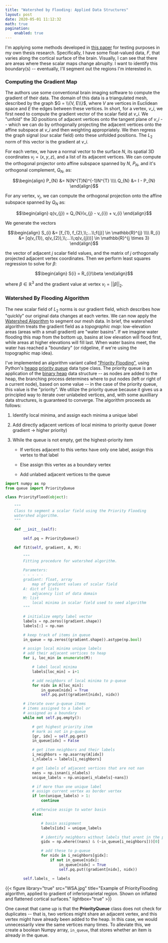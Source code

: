 ```yaml
---
title: "Watershed by Flooding: Applied Data Structures"
layout: post
date: 2020-05-01 11:12:32
math: true
pagination: 
    enabled: true
---
```


I'm applying some methods developed in [this paper](https://www.ncbi.nlm.nih.gov/pmc/articles/PMC4677978/pdf/bhu239.pdf) for testing purposes in my own thesis research.  Specifically, I have some float-valued data, $F$, that varies along the cortical surface of the brain.  Visually, I can see that there are areas where these scalar maps change abruplty.  I want to identify this boundary(s) -- eventually, I'll segment out the regions I'm interested in.

### Computing the Gradient Map
The authors use some conventional brain imaging software to compute the gradient of their data.  The domain of this data is a triangulated mesh, described by the graph $G = \\{V, E\\}$, where $V$ are vertices in Euclidean space and $E$ the edges between these vertices.  In short, for a vertex, $v\_{i}$, we first need to compute the gradient vector of the scalar field at $v\_{i}$.  We "unfold" the 3D positions of adjacent vertices onto the tangent plane of $v\_{i}$ -- which we can do by orthogonally projecting the adjacent vertices onto the affine subspace at $v\_{i}$ and then weighting appropriately.  We then regress the graph signal (our scalar field) onto these unfolded positions.  The $L_{2}$ norm of this vector is the gradient at $v\_{i}$.

For each vertex, we have a normal vector to the surface $N$, its spatial 3D coordinates $v_{i} = (x, y, z)$, and a list of its adjacent vertices.  We can compute the orthogonal projector onto affine subspace spanned by $N$, $P_{N}$, and it's orthogonal complement, $Q_{N}$, as:

$$\begin{align}
P_{N} &= N(N^{T}N)^{-1}N^{T} \\\\
Q_{N} &= I - P_{N}
\end{align}$$

For any vertex, $v_{j}$, we can compute the orthogonal projection onto the affine subspace spanned by $Q_{N}$ as:

$$\begin{align}
q(v_{j}) = Q_{N}(v_{j} - v_{i}) + v_{i}
\end{align}$$

We generate the vectors 

$$\begin{align}
S_{i} &= [f_{1}, f_{2},\\;...\\;f{j}] \in \mathbb{R}^{j} \\\\
R_{i} &= [q(v_{1}), q(v_{2}),\\;...\\;q(v_{j}))] \in \mathbb{R}^{j \times 3}
\end{align}$$

the vector of adjacent $j$ scalar field values, and the matrix of $j$ orthogonally projected adjacent vertex coordinates.  Then we perform least squares regression to solve for $\beta$:

$$\begin{align}
S{i} = R_{i}\\beta 
\end{align}$$

where $\beta \in \mathbb{R}^{3}$ and the gradient value at vertex $v_{i} = \left || \beta \right||_{2}$.

### Watershed By Flooding Algorithm

The new scalar field of $L_{2}$ norms is our gradient field, which describes how "quickly" our original data changes at each vertex.  We can now apply the [Watershed Algorithm](https://en.wikipedia.org/wiki/Watershed_(image_processing)) to segment our mesh data.  In brief, the watershed algorithm treats the gradient field as a *topographic map*: low-elevation areas (areas with a small gradient) are "water basins".  If we imagine water flooding this map from the bottom up, basins at low elevation will flood first, while areas at higher elevations will fill last.  When water basins meet, the water has reached a "boundary" (or ridgeline, if we're using the topographic map idea).

I've implemented an algorithm variant called ["Priority Flooding"](https://www.sciencedirect.com/science/article/pii/S0098300418307957), using Python's [heapq](https://docs.python.org/2/library/heapq.html) [priority queue](https://en.wikipedia.org/wiki/Priority_queue) data type class.  The priority queue is an application of the [binary heap](https://en.wikipedia.org/wiki/Binary_heap) data structure -- as nodes are added to the heap, the branching process determines where to put nodes (left or right of a current node), based on some value -- in the case of the priority queue, this value is the "priority".  We utilize the priority queue because it gives us a principled way to iterate over unlabeled vertices, and, with some auxilliary data structures, is guaranteed to converge.  The algorithm proceeds as follows:

 1) Identify local minima, and assign each minima a unique label
 2) Add directly adjacent vertices of local minima to priority queue (lower gradient -> higher priority)
 3) While the queue is not empty, get the highest-priority item

    * If vertices adjacent to this vertex have only one label, assign this vertex to that label
    
    * Else assign this vertex as a boundary vertex
    
    * Add unlabed adjacent vertices to the queue

```python
import numpy as np
from queue import PriorityQueue

class PriorityFlood(object):

    """
    Class to segment a scalar field using the Priority Flooding
    watershed algorithm.
    """

    def __init__(self):

        self.pq = PriorityQueue()

    def fit(self, gradient, A, M):

        """
        Fitting procedure for watershed algorithm.

        Parameters:
        - - - - -
        gradient: float, array
            map of gradient values of scalar field
        A: dict of lists
            adjacency list of data domain
        M: list
            local minima in scalar field used to seed algorithm
        """

        # initialize empty label vector
        labels = np.zeros((gradient.shape))
        labels[:] = np.nan

        # keep track of items in queue
        in_queue = np.zeros((gradient.shape)).astype(np.bool)

        # assign local minima unique labels
        # add their adjacent vertices to heap
        for i, loc_min in enumerate(M):

            # label local minima
            labels[loc_min] = i+1

            # add neighbors of local minima to p-queue
            for nidx in A[loc_min]:
                in_queue[nidx] = True
                self.pq.put((gradient[nidx], nidx))

        # iterate over p-queue items
        # items assigned to a label or
        # assigned as a boundary
        while not self.pq.empty():

            # get highest priority item
            # mark as not in p-queue
            [gr, idx] = self.pq.get()
            in_queue[idx] = False

            # get item neighbors and their labels
            i_neighbors = np.asarray(A[idx])
            i_nlabels = labels[i_neighbors]

            # get labels of adjacent vertices that are not nan
            nans = np.isnan(i_nlabels)
            unique_labels = np.unique(i_nlabels[~nans])

            # if more than one unique label
            # assign current vertex as border vertex
            if len(unique_labels) > 1:
                continue

            # otherwise assign to water basin
            else:

                # basin assignment
                labels[idx] = unique_labels

                # identify neighbors without labels that arent in the p-queue
                gidx = np.where((nans) & (~in_queue[i_neighbors]))[0]

                # add these to p-queue
                for nidx in i_neighbors[gidx]:
                    if not in_queue[nidx]:
                        in_queue[nidx] = True
                        self.pq.put((gradient[nidx], nidx))

        self.labels_ = labels

```

{{< figure library="true" src="WSA.jpg" title="Example of PriorityFlooding algorithm, applied to gradient of inferiorparietal region.  Shown on inflated and flattened cortical surfaces." lightbox="true" >}}

One caveat that came up is that the **PriorityQueue** class does not check for duplicates -- that is, two vertices might share an adjacent vertex, and this vertex might have already been added to the heap.  In this case, we would unnecessarily view the same vertices many times.  To alleviate this, we create a boolean Numpy array, ```in_queue```, that stores whether an item is already in the queue.
